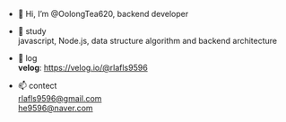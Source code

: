 - 👋 Hi, I’m @OolongTea620, backend developer
<!-- - 👀  -->
- 🌱 study     
javascript, Node.js, data structure algorithm and backend architecture
<!-- - 💞️ I’m looking to collaborate on ... -->
- 📝 log   
**velog**: https://velog.io/@rlafls9596
 
- 📫  contect   
rlafls9596@gmail.com  
he9596@naver.com

<!---
OolongTea620/OolongTea620 is a ✨ special ✨ repository because its `README.md` (this file) appears on your GitHub profile.
You can click the Preview link to take a look at your changes.
--->
